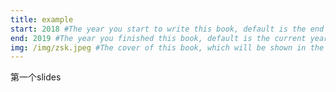 ```yaml
---
title: example
start: 2018 #The year you start to write this book, default is the end year.
end: 2019 #The year you finished this book, default is the current year.
img: /img/zsk.jpeg #The cover of this book, which will be shown in the home slides and the book index page.
---
```

第一个slides

